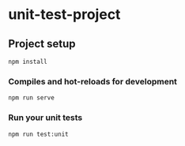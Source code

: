 # unit-test-project

## Project setup
```
npm install
```

### Compiles and hot-reloads for development
```
npm run serve
```

### Run your unit tests
```
npm run test:unit
```
